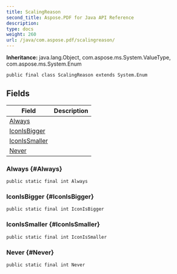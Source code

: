 ```yaml
---
title: ScalingReason
second_title: Aspose.PDF for Java API Reference
description: 
type: docs
weight: 260
url: /java/com.aspose.pdf/scalingreason/
---
```

**Inheritance:**
java.lang.Object, com.aspose.ms.System.ValueType, com.aspose.ms.System.Enum
```
public final class ScalingReason extends System.Enum
```
## Fields

| Field | Description |
| --- | --- |
| [Always](#Always) |  |
| [IconIsBigger](#IconIsBigger) |  |
| [IconIsSmaller](#IconIsSmaller) |  |
| [Never](#Never) |  |
### Always {#Always}
```
public static final int Always
```


### IconIsBigger {#IconIsBigger}
```
public static final int IconIsBigger
```


### IconIsSmaller {#IconIsSmaller}
```
public static final int IconIsSmaller
```


### Never {#Never}
```
public static final int Never
```


